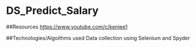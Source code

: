 # DS_Predict_Salary

##Resources 
  https://www.youtube.com/c/kenjee1
  
  
##Technologies/Algoithms used
  Data collection using Selenium and Spyder
  
 
